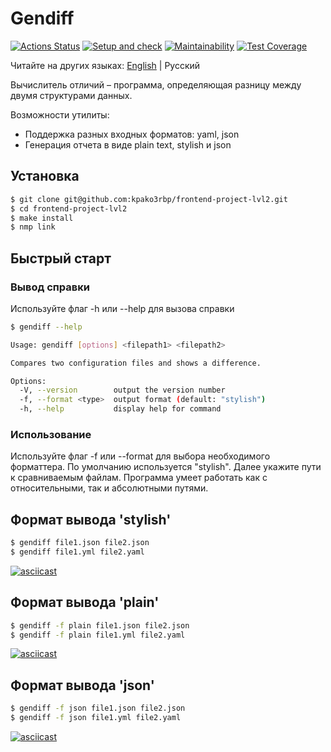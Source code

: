 # Gendiff 
[![Actions Status](https://github.com/kpako3rbp/frontend-project-lvl2/workflows/hexlet-check/badge.svg)](https://github.com/kpako3rbp/frontend-project-lvl2/actions)
[![Setup and check](https://github.com/kpako3rbp/frontend-project-lvl2/actions/workflows/gendiff.yml/badge.svg)](https://github.com/kpako3rbp/frontend-project-lvl2/actions/workflows/gendiff.yml)
[![Maintainability](https://api.codeclimate.com/v1/badges/61b29d55ced45d64cd1a/maintainability)](https://codeclimate.com/github/kpako3rbp/frontend-project-lvl2/maintainability)
[![Test Coverage](https://api.codeclimate.com/v1/badges/61b29d55ced45d64cd1a/test_coverage)](https://codeclimate.com/github/kpako3rbp/frontend-project-lvl2/test_coverage)


Читайте на других языках: [English](./README.md) | Русский 

Вычислитель отличий – программа, определяющая разницу между двумя структурами данных. 

Возможности утилиты:

- Поддержка разных входных форматов: yaml, json
- Генерация отчета в виде plain text, stylish и json


## Установка

```sh
$ git clone git@github.com:kpako3rbp/frontend-project-lvl2.git
$ cd frontend-project-lvl2
$ make install
$ nmp link
```

## Быстрый старт

### Вывод справки

Используйте флаг -h или --help для вызова справки

```sh
$ gendiff --help
```
```sh
Usage: gendiff [options] <filepath1> <filepath2>

Compares two configuration files and shows a difference.

Options:
  -V, --version        output the version number
  -f, --format <type>  output format (default: "stylish")
  -h, --help           display help for command
```
### Использование 
Используйте флаг -f или --format для выбора необходимого форматтера. По умолчанию используется "stylish". Далее укажите пути к сравниваемым файлам. Программа умеет работать как с относительными, так и абсолютными путями.

## Формат вывода 'stylish'

```sh
$ gendiff file1.json file2.json
$ gendiff file1.yml file2.yaml
```
[![asciicast](https://asciinema.org/a/O8ztcXJhrjtejBcG0BPYfuWKz.svg)](https://asciinema.org/a/O8ztcXJhrjtejBcG0BPYfuWKz) 

## Формат вывода 'plain'

```sh
$ gendiff -f plain file1.json file2.json
$ gendiff -f plain file1.yml file2.yaml
```
[![asciicast](https://asciinema.org/a/1XV0xd0bHv3gdwQdIUpf6I3SF.svg)](https://asciinema.org/a/1XV0xd0bHv3gdwQdIUpf6I3SF)

## Формат вывода 'json'

```sh
$ gendiff -f json file1.json file2.json
$ gendiff -f json file1.yml file2.yaml
```
[![asciicast](https://asciinema.org/a/w4HdlXDPZ54RCf18FO3tUzzDN.svg)](https://asciinema.org/a/w4HdlXDPZ54RCf18FO3tUzzDN)